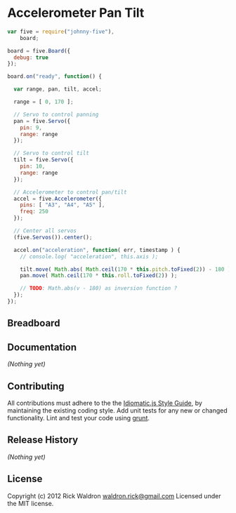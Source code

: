 # Accelerometer Pan Tilt

```javascript
var five = require("johnny-five"),
    board;

board = five.Board({
  debug: true
});

board.on("ready", function() {

  var range, pan, tilt, accel;

  range = [ 0, 170 ];

  // Servo to control panning
  pan = five.Servo({
    pin: 9,
    range: range
  });

  // Servo to control tilt
  tilt = five.Servo({
    pin: 10,
    range: range
  });

  // Accelerometer to control pan/tilt
  accel = five.Accelerometer({
    pins: [ "A3", "A4", "A5" ],
    freq: 250
  });

  // Center all servos
  (five.Servos()).center();

  accel.on("acceleration", function( err, timestamp ) {
    // console.log( "acceleration", this.axis );

    tilt.move( Math.abs( Math.ceil(170 * this.pitch.toFixed(2)) - 180 ) );
    pan.move( Math.ceil(170 * this.roll.toFixed(2)) );

    // TODO: Math.abs(v - 180) as inversion function ?
  });
});

```

## Breadboard




## Documentation

_(Nothing yet)_









## Contributing
All contributions must adhere to the the [Idiomatic.js Style Guide](https://github.com/rwldrn/idiomatic.js),
by maintaining the existing coding style. Add unit tests for any new or changed functionality. Lint and test your code using [grunt](https://github.com/cowboy/grunt).

## Release History
_(Nothing yet)_

## License
Copyright (c) 2012 Rick Waldron <waldron.rick@gmail.com>
Licensed under the MIT license.
